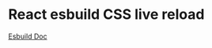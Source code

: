 # React esbuild CSS live reload

[Esbuild Doc](https://esbuild.github.io/api/#live-reload)

``` JS

```